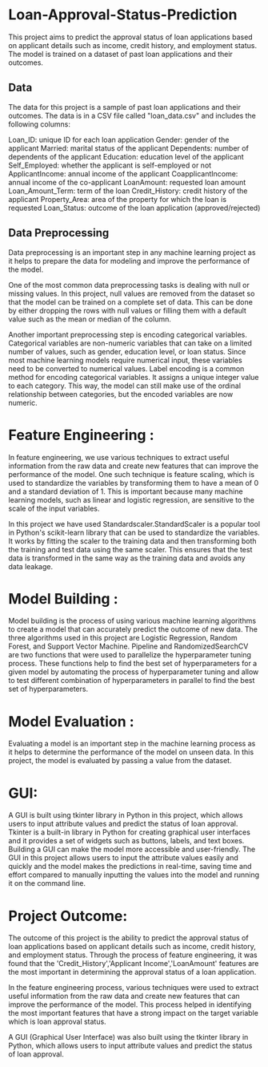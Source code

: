 # Loan-Approval-Status-Prediction

This project aims to predict the approval status of loan applications based on applicant details such as income, credit history, and employment status. The model is trained on a dataset of past loan applications and their outcomes.

## Data
The data for this project is a sample of past loan applications and their outcomes. The data is in a CSV file called "loan_data.csv" and includes the following columns:

Loan_ID: unique ID for each loan application
Gender: gender of the applicant
Married: marital status of the applicant
Dependents: number of dependents of the applicant
Education: education level of the applicant
Self_Employed: whether the applicant is self-employed or not
ApplicantIncome: annual income of the applicant
CoapplicantIncome: annual income of the co-applicant
LoanAmount: requested loan amount
Loan_Amount_Term: term of the loan
Credit_History: credit history of the applicant
Property_Area: area of the property for which the loan is requested
Loan_Status: outcome of the loan application (approved/rejected)


## Data Preprocessing
Data preprocessing is an important step in any machine learning project as it helps to prepare the data for modeling and improve the performance of the model.

One of the most common data preprocessing tasks is dealing with null or missing values. In this project, null values are removed from the dataset so that the model can be trained on a complete set of data. This can be done by either dropping the rows with null values or filling them with a default value such as the mean or median of the column.

Another important preprocessing step is encoding categorical variables. Categorical variables are non-numeric variables that can take on a limited number of values, such as gender, education level, or loan status. Since most machine learning models require numerical input, these variables need to be converted to numerical values.
Label encoding is a common method for encoding categorical variables. It assigns a unique integer value to each category. This way, the model can still make use of the ordinal relationship between categories, but the encoded variables are now numeric.

# Feature Engineering :
In feature engineering, we use various techniques to extract useful information from the raw data and create new features that can improve the performance of the model.
One such technique is feature scaling, which is used to standardize the variables by transforming them to have a mean of 0 and a standard deviation of 1. This is important because many machine learning models, such as linear and logistic regression, are sensitive to the scale of the input variables.

In this project we have used Standardscaler.StandardScaler is a popular tool in Python's scikit-learn library that can be used to standardize the variables. It works by fitting the scaler to the training data and then transforming both the training and test data using the same scaler. This ensures that the test data is transformed in the same way as the training data and avoids any data leakage.

# Model Building :
Model building is the process of using various machine learning algorithms to create a model that can accurately predict the outcome of new data. The three algorithms used in this project are Logistic Regression, Random Forest, and Support Vector Machine. Pipeline and RandomizedSearchCV are two functions that were used to parallelize the hyperparameter tuning process. These functions help to find the best set of hyperparameters for a given model by automating the process of hyperparameter tuning and allow to test different combination of hyperparameters in parallel to find the best set of hyperparameters.

# Model Evaluation :
Evaluating a model is an important step in the machine learning process as it helps to determine the performance of the model on unseen data. In this project, the model is evaluated by passing a value from the dataset.

# GUI:
 A GUI is built using tkinter library in Python in this project, which allows users to input attribute values and predict the status of loan approval. Tkinter is a built-in library in Python for creating graphical user interfaces and it provides a set of widgets such as buttons, labels, and text boxes. Building a GUI can make the model more accessible and user-friendly. The GUI in this project allows users to input the attribute values easily and quickly and the model makes the predictions in real-time, saving time and effort compared to manually inputting the values into the model and running it on the command line.


# Project Outcome:
The outcome of this project is the ability to predict the approval status of loan applications based on applicant details such as income, credit history, and employment status. Through the process of feature engineering, it was found that the 'Credit_History','Applicant Income','LoanAmount' features are the most important in determining the approval status of a loan application.

In the feature engineering process, various techniques were used to extract useful information from the raw data and create new features that can improve the performance of the model. This process helped in identifying the most important features that have a strong impact on the target variable which is loan approval status.

A GUI (Graphical User Interface) was also built using the tkinter library in Python, which allows users to input attribute values and predict the status of loan approval.

